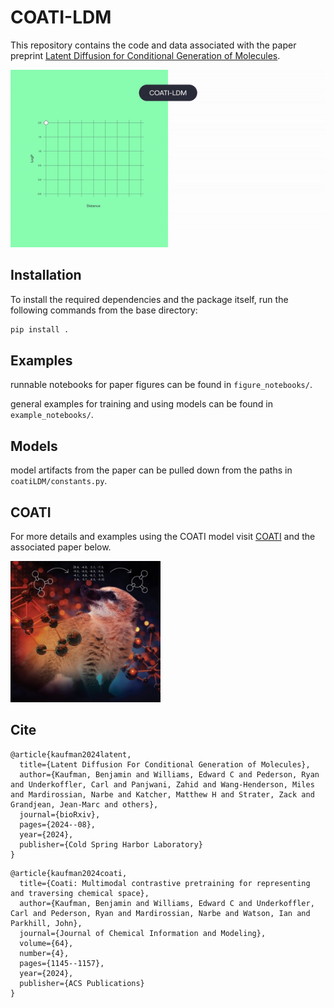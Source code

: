# COATI-LDM 

This repository contains the code and data associated with the paper preprint [Latent Diffusion for Conditional Generation of Molecules](https://www.biorxiv.org/content/10.1101/2024.08.22.609169).

![](coati_ldm.gif)

## Installation

To install the required dependencies and the package itself, run the following commands from the base directory:

```bash
pip install .
```

## Examples

runnable notebooks for paper figures can be found in `figure_notebooks/`.

general examples for training and using models can be found in `example_notebooks/`.

## Models

model artifacts from the paper can be pulled down from the paths in `coatiLDM/constants.py`. 



## COATI

For more details and examples using the COATI model visit [COATI](https://github.com/terraytherapeutics/COATI) and the associated paper below.

<img src="coati.jpg" alt="icon" width="240"/>

## Cite

```
@article{kaufman2024latent,
  title={Latent Diffusion For Conditional Generation of Molecules},
  author={Kaufman, Benjamin and Williams, Edward C and Pederson, Ryan and Underkoffler, Carl and Panjwani, Zahid and Wang-Henderson, Miles and Mardirossian, Narbe and Katcher, Matthew H and Strater, Zack and Grandjean, Jean-Marc and others},
  journal={bioRxiv},
  pages={2024--08},
  year={2024},
  publisher={Cold Spring Harbor Laboratory}
}
```

```
@article{kaufman2024coati,
  title={Coati: Multimodal contrastive pretraining for representing and traversing chemical space},
  author={Kaufman, Benjamin and Williams, Edward C and Underkoffler, Carl and Pederson, Ryan and Mardirossian, Narbe and Watson, Ian and Parkhill, John},
  journal={Journal of Chemical Information and Modeling},
  volume={64},
  number={4},
  pages={1145--1157},
  year={2024},
  publisher={ACS Publications}
}
```